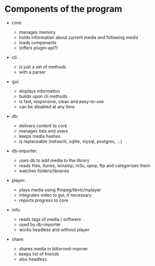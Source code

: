 Components of the program
====================

- core:
  + manages memory
  + holds information about current media and following media
  + loads components
  + (offers plugin-api?)
  
- cli:
  + is just a set of methods
  + with a parser
  
- gui:
  + displays information
  + builds upon cli methods
  + is fast, responsive, clean and easy-to-use
  + can be disabled at any time
  
- db:
  + delivers content to core
  + manages lists and users
  + keeps media hashes
  + is replaceable (network, sqlite, mysql, postgres, ...)
  
- db-importer:
  + uses db to add media to the library
  + reads files, itunes, winamp, m3u, upnp, ftp and categorizes them
  + watches folders/libraries
  
- player:
  + plays media using ffmpeg/libvlc/mplayer
  + integrates video to gui, if necessary
  + reports progress to core

- info:
  + reads tags of media / software
  + used by db-importer
  + works headless and without player
  
- share:
  + shares media in bittorrent-manner
  + keeps list of friends
  + also headless